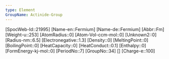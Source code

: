 ```yaml
---
type: Element
GroupName: Actinide-Group
---
```

[SpocWeb-Id::21995]
[Name-en::Fermium]
[Name-de::Fermium]
[Abbr::Fm]
[Weight-u::253]
[AtomRadius::0]
[Atom-Vol-ccm-mol::0]
[Unknown2::0]
[Radius-nm::6.5]
[Electronegative::1.3]
[Density::0]
[MeltingPoint::0]
[BoilingPoint::0]
[HeatCapacity::0]
[HeatConduct::0.1]
[Enthalpy::0]
[FormEnergy-kj-mol::0]
[PeriodNo::7]
[GroupNo::34]
[]
[Charge-e::100]

